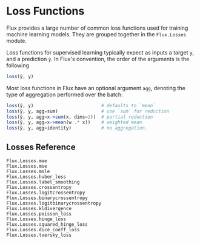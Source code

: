 # Loss Functions

Flux provides a large number of common loss functions used for training machine learning models.
They are grouped together in the `Flux.Losses` module.

Loss functions for supervised learning typically expect as inputs a target `y`, and a prediction `ŷ`.
In Flux's convention, the order of the arguments is the following

```julia
loss(ŷ, y)
```

Most loss functions in Flux have an optional argument `agg`, denoting the type of aggregation performed over the
batch:

```julia
loss(ŷ, y)                         # defaults to `mean`
loss(ŷ, y, agg=sum)                # use `sum` for reduction
loss(ŷ, y, agg=x->sum(x, dims=2))  # partial reduction
loss(ŷ, y, agg=x->mean(w .* x))    # weighted mean
loss(ŷ, y, agg=identity)           # no aggregation.
```

## Losses Reference

```@docs
Flux.Losses.mae
Flux.Losses.mse
Flux.Losses.msle
Flux.Losses.huber_loss
Flux.Losses.label_smoothing
Flux.Losses.crossentropy
Flux.Losses.logitcrossentropy
Flux.Losses.binarycrossentropy
Flux.Losses.logitbinarycrossentropy
Flux.Losses.kldivergence
Flux.Losses.poisson_loss
Flux.Losses.hinge_loss
Flux.Losses.squared_hinge_loss
Flux.Losses.dice_coeff_loss
Flux.Losses.tversky_loss
```
